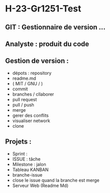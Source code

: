 # H-23-Gr1251-Test

## GIT : Gestionnaire de version ... 
## Analyste : produit du code 

## Gestion de version  : 
- dépots : repository
- readme.md
- ( MIT / GNU / )
- commit 
- branches / cllaborer 
- pull request
- pull / push
- merge
- gerer des conflits
- visualiser network
- clone

## Projets : 
- Sprint : 
- ISSUE : tâche
- Milestone : jalon
- Tableau KANBAN
- branche-issue
- close le issue quand la branche est merge
- Serveur Web (Readme Md)
